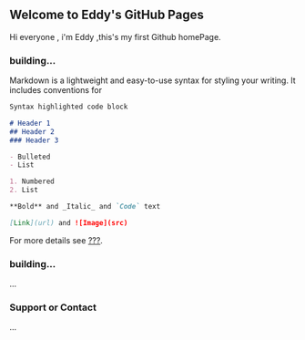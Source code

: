 ## Welcome to Eddy's GitHub Pages

Hi everyone , i'm Eddy ,this's my first Github homePage.

### building...

Markdown is a lightweight and easy-to-use syntax for styling your writing. It includes conventions for

```markdown
Syntax highlighted code block

# Header 1
## Header 2
### Header 3

- Bulleted
- List

1. Numbered
2. List

**Bold** and _Italic_ and `Code` text

[Link](url) and ![Image](src)
```

For more details see [???](url).

### building...

...

### Support or Contact

...
